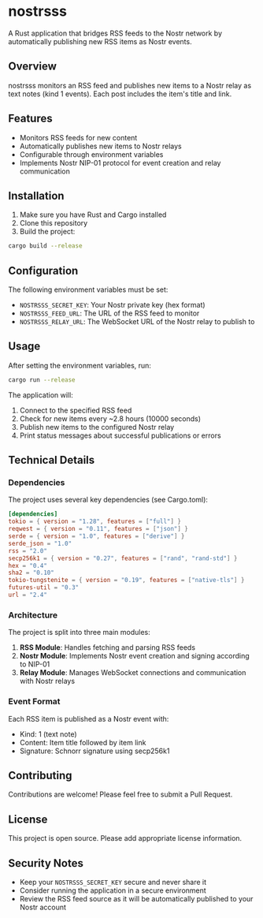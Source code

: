 # nostrsss

A Rust application that bridges RSS feeds to the Nostr network by automatically publishing new RSS items as Nostr events.

## Overview

nostrsss monitors an RSS feed and publishes new items to a Nostr relay as text notes (kind 1 events). Each post includes the item's title and link.

## Features

- Monitors RSS feeds for new content
- Automatically publishes new items to Nostr relays
- Configurable through environment variables
- Implements Nostr NIP-01 protocol for event creation and relay communication

## Installation

1. Make sure you have Rust and Cargo installed
2. Clone this repository
3. Build the project:
```bash
cargo build --release
```

## Configuration

The following environment variables must be set:

- `NOSTRSSS_SECRET_KEY`: Your Nostr private key (hex format)
- `NOSTRSSS_FEED_URL`: The URL of the RSS feed to monitor
- `NOSTRSSS_RELAY_URL`: The WebSocket URL of the Nostr relay to publish to

## Usage

After setting the environment variables, run:

```bash
cargo run --release
```

The application will:
1. Connect to the specified RSS feed
2. Check for new items every ~2.8 hours (10000 seconds)
3. Publish new items to the configured Nostr relay
4. Print status messages about successful publications or errors

## Technical Details

### Dependencies

The project uses several key dependencies (see Cargo.toml):

```6:17:nostrsss/Cargo.toml
[dependencies]
tokio = { version = "1.28", features = ["full"] }
reqwest = { version = "0.11", features = ["json"] }
serde = { version = "1.0", features = ["derive"] }
serde_json = "1.0"
rss = "2.0"
secp256k1 = { version = "0.27", features = ["rand", "rand-std"] }
hex = "0.4"
sha2 = "0.10"
tokio-tungstenite = { version = "0.19", features = ["native-tls"] }
futures-util = "0.3"
url = "2.4"
```


### Architecture

The project is split into three main modules:

1. **RSS Module**: Handles fetching and parsing RSS feeds
2. **Nostr Module**: Implements Nostr event creation and signing according to NIP-01
3. **Relay Module**: Manages WebSocket connections and communication with Nostr relays

### Event Format

Each RSS item is published as a Nostr event with:
- Kind: 1 (text note)
- Content: Item title followed by item link
- Signature: Schnorr signature using secp256k1

## Contributing

Contributions are welcome! Please feel free to submit a Pull Request.

## License

This project is open source. Please add appropriate license information.

## Security Notes

- Keep your `NOSTRSSS_SECRET_KEY` secure and never share it
- Consider running the application in a secure environment
- Review the RSS feed source as it will be automatically published to your Nostr account
